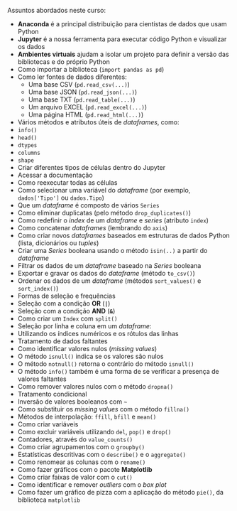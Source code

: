Assuntos abordados neste curso:

- **Anaconda** é a principal distribuição para cientistas de dados que usam Python
- **Jupyter** é a nossa ferramenta para executar código Python e visualizar os dados 
- **Ambientes virtuais** ajudam a isolar um projeto para definir a versão das bibliotecas e do próprio Python
- Como importar a biblioteca (`import pandas as pd`)
- Como ler fontes de dados diferentes:
  - Uma base CSV (`pd.read_csv(...)`)
  - Uma base JSON (`pd.read_json(...)`)
  - Uma base TXT (`pd.read_table(...)`)
  - Um arquivo EXCEL (`pd.read_excel(...)`)
  - Uma página HTML (`pd.read_html(...)`)
- Vários métodos e atributos úteis de *dataframes*, como:
 - `info()`
 - `head()`
 - `dtypes`
 - `columns`
 - `shape`
- Criar diferentes tipos de células dentro do Jupyter
- Acessar a documentação
- Como reexecutar todas as células
- Como selecionar uma variável do *dataframe* (por exemplo, `dados['Tipo']` ou `dados.Tipo`)
- Que um *dataframe* é composto de vários `Series`
- Como eliminar duplicatas (pelo método `drop_duplicates()`)
- Como redefinir o *index* de um *dataframe* e *series* (atributo `index`)
- Como concatenar *dataframes* (lembrando do `axis`)
- Como criar novos *dataframes* baseados em estruturas de dados Python (lista, dicionários ou *tuples*)
- Criar uma *Series* booleana usando o método `isin(..)` a partir do *dataframe*
- Filtrar os dados de um *dataframe* baseado na *Series* booleana
- Exportar e gravar os dados do *dataframe* (método `to_csv()`)
- Ordenar os dados de um *dataframe* (métodos `sort_values()` e `sort_index()`)
- Formas de seleção e frequências
 - Seleção com a condição **OR** (**`|`**)
 - Seleção com a condição **AND** (**`&`**)
- Como criar um `Index` com `split()`
- Seleção por linha e coluna em um *dataframe*:
 - Utilizando os índices numéricos e os rótulos das linhas
- Tratamento de dados faltantes
- Como identificar valores nulos (*missing values*)
 - O método `isnull()` indica se os valores são nulos
 - O método `notnull()` retorna o contrário do método `isnull()`
 - O método `info()` também é uma forma de se verificar a presença de valores faltantes
- Como remover valores nulos com o método `dropna()`
- Tratamento condicional
- Inversão de valores booleanos com `~`
- Como substituir os *missing values* com o método `fillna()`
- Métodos de interpolação: `ffill`, `bfill` e `mean()`
- Como criar variáveis
- Como excluir variáveis utilizando `del`, `pop()` e `drop()`
- Contadores, através do `value_counts()`
- Como criar agrupamentos com o `groupby()`
- Estatísticas descritivas com o `describe()` e o `aggregate()`
- Como renomear as colunas com o `rename()`
- Como fazer gráficos com o pacote **Matplotlib**
- Como criar faixas de valor com o `cut()`
- Como identificar e remover *outliers* com o *box plot*
- Como fazer um gráfico de pizza com a aplicação do método `pie()`, da biblioteca `matplotlib`
